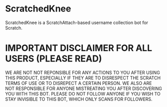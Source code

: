 # ScratchedKnee
ScratchedKnee is a ScratchAttach-based username collection bot for Scratch.

# IMPORTANT DISCLAIMER FOR ALL USERS (PLEASE READ)

WE ARE NOT NOT REPONSIBLE FOR ANY ACTIONS TO YOU AFTER USING THIS PRODUCT, ESPECIALLY IF THEY ARE TO DISRESPECT THE SCRATCH TERMS OF USE OR TO DISREPECT A CERTAIN PERSON.
WE ALSO ARE NOT RESPONSIBLE FOR ANYONE MISTREATING YOU AFTER DISCOVERING YOU WITH THIS BOT. PLEASE DO NOT FOLLOW ANYONE IF YOU WISH TO STAY INVISIBLE TO THIS BOT, WHICH ONLY SCANS FOR FOLLOWERS.
